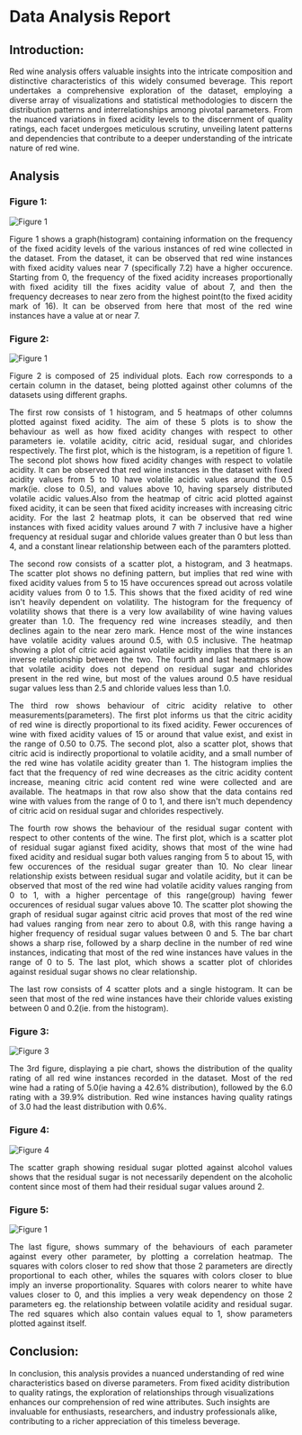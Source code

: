 # Data Analysis Report

## Introduction:
<p style="text-align: justify;">Red wine analysis offers valuable insights into the intricate composition and distinctive characteristics of this widely consumed beverage. This report undertakes a comprehensive exploration of the dataset, employing a diverse array of visualizations and statistical methodologies to discern the distribution patterns and interrelationships among pivotal parameters. From the nuanced variations in fixed acidity levels to the discernment of quality ratings, each facet undergoes meticulous scrutiny, unveiling latent patterns and dependencies that contribute to a deeper understanding of the intricate nature of red wine.<p>

## Analysis

### Figure 1:
![Figure 1](C:\Users\DELL\Downloads\KBT_Project\Figure_1.png)

<p style="text-align: justify;">Figure 1 shows a graph(histogram) containing information on the frequency of the fixed acidity levels of the various instances of red wine collected in the dataset. From the dataset, it can be observed that red wine instances with fixed acidity values near 7 (specifically 7.2) have a higher occurence. Starting from 0, the frequency of the fixed acidity increases proportionally with fixed acidity till the fixes acidity value of about 7, and then the frequency decreases to near zero from the highest point(to the fixed acidity mark of 16). It can be observed from here that most of the red wine instances have a value at or near 7.<p>

### Figure 2:
![Figure 1](C:\Users\DELL\Downloads\KBT_Project\Figure_1.png)

<p style="text-align: justify;">Figure 2 is composed of 25 individual plots. Each row corresponds to a certain column in the dataset, being plotted against other columns of the datasets using different graphs.<p>
	<p style="text-align: justify;">The first row consists of 1 histogram, and 5 heatmaps of other columns plotted against fixed acidity. The aim of these 5 plots is to show the behaviour as well as how fixed acidity changes with respect to other parameters ie. volatile acidity, citric acid, residual sugar, and chlorides respectively. The first plot, which is the histogram, is a repetition of figure 1. The second plot shows how fixed acidity changes with respect to volatile acidity. It can be observed that red wine instances in the dataset with fixed acidity values from 5 to 10 have volatile acidic values around the 0.5 mark(ie. close to 0.5), and values above 10, having sparsely distributed volatile acidic values.Also from the heatmap of citric acid plotted against fixed acidity, it can be seen that fixed acidity increases with increasing citric acidity. For the last 2 heatmap plots, it can be observed that red wine instances with fixed acidity values around 7 with 7 inclusive have a higher frequency at residual sugar and chloride values greater than 0 but less than 4, and a constant linear relationship between each of the paramters plotted.<p><p style="text-align: justify;">
	The second row consists of a scatter plot, a histogram, and 3 heatmaps. The scatter plot shows no defining pattern, but implies that red wine with fixed acidity values from 5 to 15 have occurences spread out across volatile acidity values from 0 to 1.5. This shows that the fixed acidity of red wine isn't heavily dependent on volatility. The histogram for the frequency of volatility shows that there is a very low availability of wine having values greater than 1.0. The frequency red wine increases steadily, and then declines again to the near zero mark. Hence most of the wine instances have volatile acidity values around 0.5, with 0.5 inclusive. The heatmap showing a plot of citric acid against volatile acidity implies that there is an inverse relationship between the two. The fourth and last heatmaps show that volatile acidity does not depend on residual sugar and chlorides present in the red wine, but most of the values around 0.5 have residual sugar values less than 2.5 and chloride values less than 1.0.<p><p style="text-align: justify;">
	The third row shows behaviour of citric acidity relative to other measurements(parameters). The first plot informs us that the citric acidity of red wine is directly proportional to its fixed acidity. Fewer occurences of wine with fixed acidity values of 15 or around that value exist, and exist in the range of 0.50 to 0.75. The second plot, also a scatter plot, shows that citric acid is indirectly proportional to volatile acidity, and a small number of the red wine has volatile acidity greater than 1. The histogram implies the fact that the frequency of red wine decreases as the citric acidity content increase, meaning citric acid content red wine were collected and are available. The heatmaps in that row also show that the data contains red wine with values from the range of 0 to 1, and there isn't much dependency of citric acid on residual sugar and chlorides respectively.<p><p style="text-align: justify;">
	The fourth row shows the behaviour of the residual sugar content with respect to other contents of the wine. The first plot, which is a scatter plot of residual sugar agianst fixed acidity, shows that most of the wine had fixed acidity and residual sugar both values ranging from 5 to about 15, with few occurences of the residual sugar greater than 10. No clear linear relationship exists between residual sugar and volatile acidity, but it can be observed that most of the red wine had volatile acidity values ranging from 0 to 1, with a higher percentage of this range(group) having fewer occurences of residual sugar values above 10. The scatter plot showing the graph of residual sugar against citric acid proves that most of the red wine had values ranging from near zero to about 0.8, with this range having a higher frequency of residual sugar values between 0 and 5. The bar chart shows a sharp rise, followed by a sharp decline in the number of red wine instances, indicating that most of the red wine instances have values in the range of 0 to 5. The last plot, which shows a scatter plot of chlorides against residual sugar shows no clear relationship.<p><p style="text-align: justify;">
	The last row consists of 4 scatter plots and a single histogram. It can be seen that most of the red wine instances have their chloride values existing between 0 and 0.2(ie. from the histogram).<p>

### Figure 3:
![Figure 3](C:\Users\DELL\Downloads\KBT_Project\Figure_3.png)
<p style="text-align: justify;">
The 3rd figure, displaying a pie chart, shows the distribution of the quality rating of all red wine instances recorded in the dataset. Most of the red wine had a rating of 5.0(ie having a 42.6% distribution), followed by the 6.0 rating with a 39.9% distribution. Red wine instances having quality ratings of 3.0 had the least distribution with 0.6%.<p>

### Figure 4:
![Figure 4](C:\Users\DELL\Downloads\KBT_Project\Figure_1.png)
<p style="text-align: justify;">
The scatter graph showing residual sugar plotted against alcohol values shows that the residual sugar is not necessarily dependent on the alcoholic content since most of them had their residual sugar values around 2.<p>

### Figure 5:
![Figure 1](C:\Users\DELL\Downloads\KBT_Project\Figure_1.png)
<p style="text-align: justify;">
The last figure, shows summary of the behaviours of each parameter against every other parameter, by plotting a correlation heatmap. The squares with colors closer to red show that those 2 parameters are directly proportional to each other, whiles the squares with colors closer to blue imply an inverse proportionality. Squares with colors nearer to white have values closer to 0, and this implies a very weak dependency on those 2 parameters eg. the relationship between volatile acidity and residual sugar. The red squares which also contain values equal to 1, show parameters plotted against itself.<p>

## Conclusion:

In conclusion, this analysis provides a nuanced understanding of red wine characteristics based on diverse parameters. From fixed acidity distribution to quality ratings, the exploration of relationships through visualizations enhances our comprehension of red wine attributes. Such insights are invaluable for enthusiasts, researchers, and industry professionals alike, contributing to a richer appreciation of this timeless beverage.